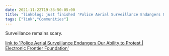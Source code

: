```yaml
---
date: 2021-11-22T19:33:50-05:00
title: "linkblog: just finished 'Police Aerial Surveillance Endangers Our Ability to Protest | Electronic Frontier Foundation'"
tags: ["link","Communities"]
---
```

Surveillance remains scary.
 
[link to 'Police Aerial Surveillance Endangers Our Ability to Protest | Electronic Frontier Foundation'](https://www.eff.org/deeplinks/2021/11/police-aerial-surveillance-endangers-our-ability-protest)
